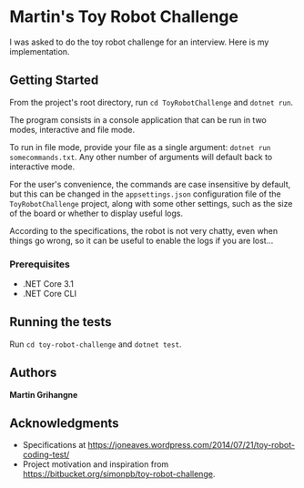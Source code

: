 # Martin's Toy Robot Challenge

I was asked to do the toy robot challenge for an interview. Here is my implementation.

## Getting Started

From the project's root directory, run `cd ToyRobotChallenge` and `dotnet run`.

The program consists in a console application that can be run in two modes, interactive and file mode.

To run in file mode, provide your file as a single argument: `dotnet run somecommands.txt`. Any other number of arguments will default back to interactive mode.

For the user's convenience, the commands are case insensitive by default, but this can be changed in the `appsettings.json` configuration file of the `ToyRobotChallenge` project, along with some other settings, such as the size of the board or whether to display useful logs.

According to the specifications, the robot is not very chatty, even when things go wrong, so it can be useful to enable the logs if you are lost...

### Prerequisites

* .NET Core 3.1
* .NET Core CLI

## Running the tests

Run `cd toy-robot-challenge` and `dotnet test`.

## Authors

**Martin Grihangne**

## Acknowledgments

* Specifications at https://joneaves.wordpress.com/2014/07/21/toy-robot-coding-test/
* Project motivation and inspiration from https://bitbucket.org/simonpb/toy-robot-challenge.
